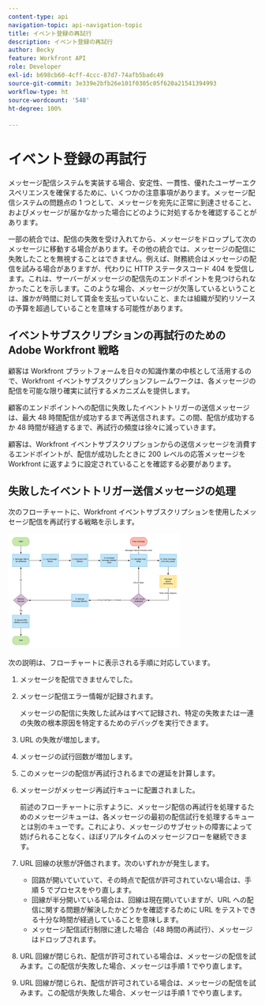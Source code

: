 ```yaml
---
content-type: api
navigation-topic: api-navigation-topic
title: イベント登録の再試行
description: イベント登録の再試行
author: Becky
feature: Workfront API
role: Developer
exl-id: b698cb60-4cff-4ccc-87d7-74afb5badc49
source-git-commit: 3e339e2bfb26e101f0305c05f620a21541394993
workflow-type: ht
source-wordcount: '548'
ht-degree: 100%

---
```


# イベント登録の再試行

メッセージ配信システムを実装する場合、安定性、一貫性、優れたユーザーエクスペリエンスを確保するために、いくつかの注意事項があります。メッセージ配信システムの問題点の 1 つとして、メッセージを宛先に正常に到達させること、およびメッセージが届かなかった場合にどのように対処するかを確認することがあります。

一部の統合では、配信の失敗を受け入れてから、メッセージをドロップして次のメッセージに移動する場合があります。その他の統合では、メッセージの配信に失敗したことを無視することはできません。例えば、財務統合はメッセージの配信を試みる場合がありますが、代わりに HTTP ステータスコード 404 を受信します。これは、サーバーがメッセージの配信先のエンドポイントを見つけられなかったことを示します。このような場合、メッセージが欠落しているということは、誰かが時間に対して賃金を支払っていないこと、または組織が契約リソースの予算を超過していることを意味する可能性があります。

## イベントサブスクリプションの再試行のための Adobe Workfront 戦略

顧客は Workfront プラットフォームを日々の知識作業の中核として活用するので、Workfront イベントサブスクリプションフレームワークは、各メッセージの配信を可能な限り確実に試行するメカニズムを提供します。

顧客のエンドポイントへの配信に失敗したイベントトリガーの送信メッセージは、最大 48 時間配信が成功するまで再送信されます。この間、配信が成功するか 48 時間が経過するまで、再試行の頻度は徐々に減っていきます。

顧客は、Workfront イベントサブスクリプションからの送信メッセージを消費するエンドポイントが、配信が成功したときに 200 レベルの応答メッセージを Workfront に返すように設定されていることを確認する必要があります。

## 失敗したイベントトリガー送信メッセージの処理

次のフローチャートに、Workfront イベントサブスクリプションを使用したメッセージ配信を再試行する戦略を示します。

![](assets/event-subscription-circuit-breaker-retries-350x234.png)

次の説明は、フローチャートに表示される手順に対応しています。

1. メッセージを配信できませんでした。
1. メッセージ配信エラー情報が記録されます。

   メッセージの配信に失敗した試みはすべて記録され、特定の失敗または一連の失敗の根本原因を特定するためのデバッグを実行できます。

1. URL の失敗が増加します。
1. メッセージの試行回数が増加します。
1. このメッセージの配信が再試行されるまでの遅延を計算します。
1. メッセージがメッセージ再試行キューに配置されました。

   前述のフローチャートに示すように、メッセージ配信の再試行を処理するためのメッセージキューは、各メッセージの最初の配信試行を処理するキューとは別のキューです。これにより、メッセージのサブセットの障害によって妨げられることなく、ほぼリアルタイムのメッセージフローを継続できます。

1. URL 回線の状態が評価されます。次のいずれかが発生します。

   * 回路が開いていていて、その時点で配信が許可されていない場合は、手順 5 でプロセスをやり直します。
   * 回線が半分開いている場合は、回線は現在開いていますが、URL への配信に関する問題が解決したかどうかを確認するために URL をテストできる十分な時間が経過していることを意味します。
   * メッセージ配信試行制限に達した場合（48 時間の再試行）、メッセージはドロップされます。

1. URL 回線が閉じられ、配信が許可されている場合は、メッセージの配信を試みます。この配信が失敗した場合、メッセージは手順 1 でやり直します。

1. URL 回線が閉じられ、配信が許可されている場合は、メッセージの配信を試みます。この配信が失敗した場合、メッセージは手順 1 でやり直します。

   <!--
   <li value="10" data-mc-conditions="QuicksilverOrClassic.Draft mode">Workfront disables Event Subscriptions when both of the following criteria are met:
   <ul>
   <!--
   <li data-mc-conditions="QuicksilverOrClassic.Draft mode">The Event Subscription has failed 1000 delivery attempts consecutively</li>
   <li data-mc-conditions="QuicksilverOrClassic.Draft mode">48 hours have passed since the last successful delivery</li>
   </ul></li>
   -->
